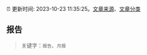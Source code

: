 :alarm_clock: 更新时间: 2023-10-23 11:35:25。[文章来源](/README.md)、[文章分类](/TAGS.md)

## 报告


> 关键字：`报告`、`月报`




